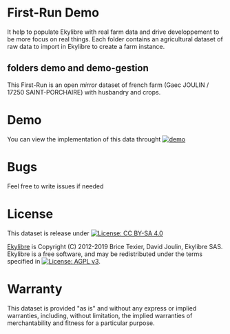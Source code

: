 # First-Run Demo

It help to populate Ekylibre with real farm data and drive developpement to be more focus on real things.
Each folder contains an agricultural dataset of raw data to import in Ekylibre to create a farm instance.

## folders demo and demo-gestion

This First-Run is an open *mirror* dataset of french farm (Gaec JOULIN / 17250 SAINT-PORCHAIRE) with husbandry and crops.

# Demo

You can view the implementation of this data throught [![demo](https://github.com/ekylibre/first_run-demo/blob/master/alamano/background.jpg)](https://demo.ekylibre.farm)

# Bugs

Feel free to write issues if needed

# License

This dataset is release under [![License: CC BY-SA 4.0](https://img.shields.io/badge/License-CC%20BY--SA%204.0-lightgrey.svg)](http://creativecommons.org/licenses/by-sa/4.0/)

[Ekylibre](https://ekylibre.com) is Copyright (C) 2012-2019 Brice Texier, David Joulin, Ekylibre SAS.
Ekylibre is a free software, and may be redistributed under the terms specified in [![License: AGPL v3](https://img.shields.io/badge/License-AGPL%20v3-blue.svg)](http://www.gnu.org/licenses/agpl-3.0).

# Warranty

This dataset is provided "as is" and without any express or implied warranties, including, without limitation, the implied warranties of merchantability and fitness for a particular purpose.
